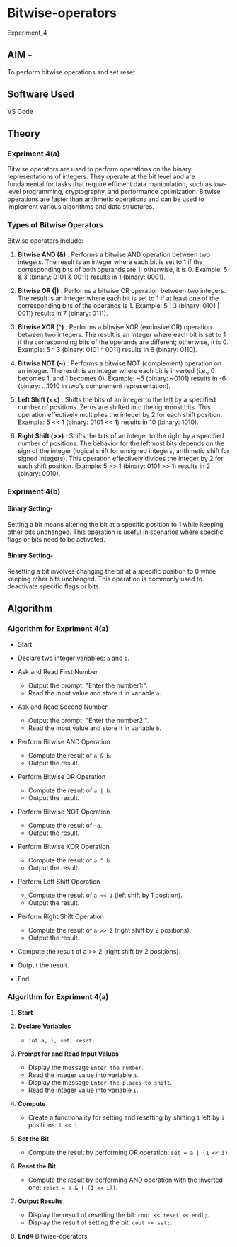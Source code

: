 # Bitwise-operators

Experiment_4

## AIM - 
To perform bitwise operations and set reset

## Software Used
VS Code

## Theory
### Expriment 4(a)
Bitwise operators are used to perform operations on the binary representations of integers. They operate at the bit level and are fundamental for tasks that require efficient data manipulation, such as low-level programming, cryptography, and performance optimization. Bitwise operations are faster than arithmetic operations and can be used to implement various algorithms and data structures.

### Types of Bitwise Operators

Bitwise operators include:

1. **Bitwise AND (&)**
: Performs a bitwise AND operation between two integers. The result is an integer where each bit is set to 1 if the corresponding bits of both operands are 1; otherwise, it is 0.
Example:
5 & 3 (binary: 0101 & 0011) results in 1 (binary: 0001).

2. **Bitwise OR (|)**
: Performs a bitwise OR operation between two integers. The result is an integer where each bit is set to 1 if at least one of the corresponding bits of the operands is 1.
Example:
5 | 3 (binary: 0101 | 0011) results in 7 (binary: 0111).

3. **Bitwise XOR (^)**
: Performs a bitwise XOR (exclusive OR) operation between two integers. The result is an integer where each bit is set to 1 if the corresponding bits of the operands are different; otherwise, it is 0.
Example:
5 ^ 3 (binary: 0101 ^ 0011) results in 6 (binary: 0110).

4. **Bitwise NOT (~)**
: Performs a bitwise NOT (complement) operation on an integer. The result is an integer where each bit is inverted (i.e., 0 becomes 1, and 1 becomes 0).
Example:
~5 (binary: ~0101) results in -6 (binary: ...1010 in two's complement representation).

5. **Left Shift (<<)**
: Shifts the bits of an integer to the left by a specified number of positions. Zeros are shifted into the rightmost bits. This operation effectively multiplies the integer by 2 for each shift position.
Example:
5 << 1 (binary: 0101 << 1) results in 10 (binary: 1010).

6. **Right Shift (>>)**
: Shifts the bits of an integer to the right by a specified number of positions. The behavior for the leftmost bits depends on the sign of the integer (logical shift for unsigned integers, arithmetic shift for signed integers). This operation effectively divides the integer by 2 for each shift position.
Example:
5 >> 1 (binary: 0101 >> 1) results in 2 (binary: 0010).

### Expriment 4(b)
#### Binary Setting- 

Setting a bit means altering the bit at a specific position to 1 while keeping other bits unchanged. This operation is useful in scenarios where specific flags or bits need to be activated.

#### Binary Setting-

Resetting a bit involves changing the bit at a specific position to 0 while keeping other bits unchanged. This operation is commonly used to deactivate specific flags or bits.

## Algorithm 
### Algorithm for Expriment 4(a)
* Start  
* Declare two integer variables: `a` and `b`.

* Ask and Read First Number  

  * Output the prompt: "Enter the number1:".  
  * Read the input value and store it in variable `a`.

* Ask and Read Second Number  

  * Output the prompt: "Enter the number2:".  
  * Read the input value and store it in variable `b`.

* Perform Bitwise AND Operation  

  * Compute the result of `a & b`.  
  * Output the result.

* Perform Bitwise OR Operation  

  * Compute the result of `a | b`.  
  * Output the result.

* Perform Bitwise NOT Operation  

  * Compute the result of `~a`.  
  * Output the result.

* Perform Bitwise XOR Operation  

  * Compute the result of `a ^ b`.  
  * Output the result.

* Perform Left Shift Operation  

  * Compute the result of `a << 1` (left shift by 1 position).  
  * Output the result.

* Perform Right Shift Operation  

  * Compute the result of `a >> 2` (right shift by 2 positions).  
  * Output the result.



* Compute the result of a >> 2 (right shift by 2 positions).
* Output the result.
* End

### Algorithm for Expriment 4(a)


1. **Start**

2. **Declare Variables**
   - `int a, i, set, reset;`

3. **Prompt for and Read Input Values**
   - Display the message `Enter the number`.
   - Read the integer value into variable `a`.
   - Display the message `Enter the places to shift`.
   - Read the integer value into variable `i`.

4. **Compute**
   - Create a functionality for setting and resetting by shifting `1` left by `i` positions: `1 << i`.

5. **Set the Bit**
   - Compute the result by performing OR operation: `set = a | (1 << i)`.

6. **Reset the Bit**
   - Compute the result by performing AND operation with the inverted one: `reset = a & (~(1 << i))`.

7. **Output Results**
   - Display the result of resetting the bit: `cout << reset << endl;`.
   - Display the result of setting the bit: `cout << set;`.

8. **End**# Bitwise-operators
